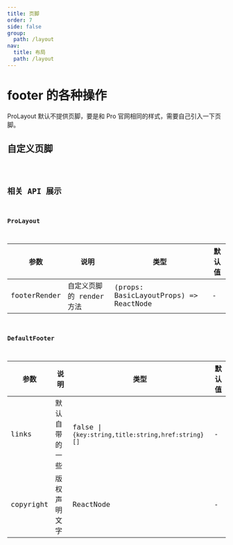 ```yaml
---
title: 页脚
order: 7
side: false
group:
  path: /layout
nav:
  title: 布局
  path: /layout
---
```


# footer 的各种操作

ProLayout 默认不提供页脚，要是和 Pro 官网相同的样式，需要自己引入一下页脚。

## 自定义页脚

<code src="../demos/footer.tsx" />

## 相关 API 展示

### ProLayout

| 参数         | 说明                     | 类型                                   | 默认值 |
| ------------ | ------------------------ | -------------------------------------- | ------ |
| footerRender | 自定义页脚的 render 方法 | (props: BasicLayoutProps) => ReactNode | -      |

### DefaultFooter

| 参数      | 说明           | 类型                                               | 默认值 |
| --------- | -------------- | -------------------------------------------------- | ------ |
| links     | 默认自带的一些 | false \| `{key:string,title:string,href:string}[]` | -      |
| copyright | 版权声明文字   | ReactNode                                          | -      |
